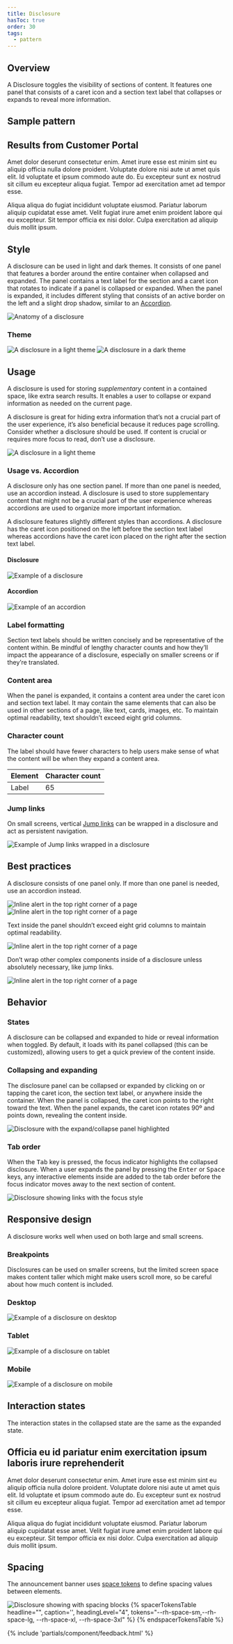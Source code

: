 ```yaml
---
title: Disclosure
hasToc: true
order: 30
tags:
  - pattern
---
```


<link rel="stylesheet" href="{{ '/assets/packages/@rhds/elements/elements/rh-table/rh-table-lightdom.css' | url }}">
<link rel="stylesheet" href="{{ '/styles/samp.css' | url }}">

## Overview

A Disclosure toggles the visibility of sections of content. It features one 
panel that consists of a caret icon and a section text label that collapses or 
expands to reveal more information.

## Sample pattern

<rh-accordion>
  <rh-accordion-header>
    <h2>Results from Customer Portal</h2>
  </rh-accordion-header>
  <rh-accordion-panel>
    <p>Amet dolor deserunt consectetur enim. Amet irure esse est minim sint eu 
      aliquip officia nulla dolore proident. Voluptate dolore nisi aute ut amet 
      quis elit. Id voluptate et ipsum commodo aute do. Eu excepteur sunt ex 
      nostrud sit cillum eu excepteur aliqua fugiat. Tempor ad exercitation amet 
      ad tempor esse.</p>
    <p>Aliqua aliqua do fugiat incididunt voluptate eiusmod. Pariatur laborum 
      aliquip cupidatat esse amet. Velit fugiat irure amet enim proident labore 
      qui eu excepteur. Sit tempor officia ex nisi dolor. Culpa exercitation ad 
      aliquip duis mollit ipsum.</p>
  </rh-accordion-panel>
</rh-accordion>


## Style

A disclosure can be used in light and dark themes. It consists of one
panel that features a border around the entire container when collapsed
and expanded. The panel contains a text label for the section and a
caret icon that rotates to indicate if a panel is collapsed or expanded.
When the panel is expanded, it includes different styling that consists
of an active border on the left and a slight drop shadow, similar to an
[Accordion](/elements/accordion).

<uxdot-example width-adjustment="884px" variant="full" alignment="left" no-border>
  <img src="{{ './disclosure-style-1.svg' | url }}" alt="Anatomy of a disclosure">
</uxdot-example>


### Theme

<uxdot-example width-adjustment="884px">
  <img src="{{ './disclosure-theme-1.svg' | url }}" alt="A disclosure in a light theme">
</uxdot-example>

<uxdot-example color-palette="darkest">
  <img src="{{ './disclosure-theme-2.svg' | url }}" alt="A disclosure in a dark theme">
</uxdot-example>


## Usage

A disclosure is used for storing *supplementary* content in a contained space, 
like extra search results. It enables a user to collapse or expand information 
as needed on the current page.

A disclosure is great for hiding extra information that’s not a crucial part 
of the user experience, it’s also beneficial because it reduces page 
scrolling. Consider whether a disclosure should be used. If content is crucial 
or requires more focus to read, don’t use a disclosure.

<uxdot-example width-adjustment="884px" variant="full" alignment="left" no-border>
  <img src="{{ './disclosure-usage-1.svg' | url }}" alt="A disclosure in a light theme">
</uxdot-example>

### Usage vs. Accordion

A disclosure only has one section panel. If more than one panel is needed, use 
an accordion instead. A disclosure is used to store supplementary content that 
might not be a crucial part of the user experience whereas accordions are used 
to organize more important information.

A disclosure features slightly different styles than accordions. A disclosure 
has the caret icon positioned on the left before the section text label 
whereas accordions have the caret icon placed on the right after the section 
text label.

<div class="grid sm-two-columns">
  <uxdot-example width-adjustment="340px">
    <h4>Disclosure</h4>
    <img src="{{ './disclosure-usage-2.svg' | url }}" alt="Example of a disclosure">
  </uxdot-example>

  <uxdot-example width-adjustment="340px">
    <h4>Accordion</h4>
    <img src="{{ './disclosure-usage-3.svg' | url }}" alt="Example of an accordion">
  </uxdot-example>
</div>


### Label formatting

Section text labels should be written concisely and be representative of the 
content within. Be mindful of lengthy character counts and how they’ll impact 
the appearance of a disclosure, especially on smaller screens or if they’re 
translated.


### Content area

When the panel is expanded, it contains a content area under the caret icon and 
section text label. It may contain the same elements that can also be used in 
other sections of a page, like text, cards, images, etc. To maintain optimal 
readability, text shouldn’t exceed eight grid columns.


### Character count
The label should have fewer characters to help users make sense of what the content will be when they expand a content area.

<rh-table>
  <table>
    <thead>
      <tr>
        <th scope="col" data-label="Element">Element</th>
        <th scope="col" data-label="Character count">Character count</th>
      </tr>
    </thead>
    <tbody>
      <tr>
        <td data-label="Label">Label</td>
        <td data-label="Character count">65</td>
      </tr>
    </tbody>
  </table>
</rh-table>


### Jump links

On small screens, vertical [Jump links](/elements/jump-links/) can be wrapped in 
a disclosure and act as persistent navigation.

<uxdot-example width-adjustment="884px" variant="full" alignment="left" no-border>
  <img src="{{ './disclosure-usage-4.svg' | url }}" alt="Example of Jump links wrapped in a disclosure">
</uxdot-example>


## Best practices

A disclosure consists of one panel only. If more than one panel is needed, use 
an accordion instead.

<uxdot-example width-adjustment="872px" danger>
  <img src="{{ './disclosure-bestpractice-1.svg' | url }}" alt="Inline alert in the top right corner of a page">
  <img src="{{ './disclosure-bestpractice-1.svg' | url }}" alt="Inline alert in the top right corner of a page">
</uxdot-example>


Text inside the panel shouldn’t exceed eight grid columns to maintain optimal 
readability.


<uxdot-example width-adjustment="872px" danger>
  <img src="{{ './disclosure-bestpractice-2.svg' | url }}" alt="Inline alert in the top right corner of a page">
</uxdot-example>

Don’t wrap other complex components inside of a disclosure unless absolutely 
necessary, like jump links.

<uxdot-example width-adjustment="872px" danger>
  <img src="{{ './disclosure-bestpractice-3.svg' | url }}" alt="Inline alert in the top right corner of a page">
</uxdot-example>


## Behavior

### States

A disclosure can be collapsed and expanded to hide or reveal information when 
toggled. By default, it loads with its panel collapsed (this can be customized), 
allowing users to get a quick preview of the content inside.

### Collapsing and expanding

The disclosure panel can be collapsed or expanded by clicking on or tapping the 
caret icon, the  section text label, or anywhere inside the container. When the 
panel is collapsed, the caret icon points to the right toward the text. When the 
panel expands, the caret icon rotates 90º and points down, revealing the content 
inside.

<uxdot-example width-adjustment="872px">
  <img src="{{ './disclosure-behavior-1.svg' | url }}" alt="Disclosure with the expand/collapse panel highlighted">
</uxdot-example>


### Tab order

When the <kbd>Tab</kbd> key is pressed, the focus indicator highlights the 
collapsed disclosure. When a user expands the panel by pressing the 
<kbd>Enter</kbd> or <kbd>Space</kbd> keys, any interactive elements inside are 
added to the tab order before the focus indicator moves away to the next section 
of content.

<uxdot-example width-adjustment="872px">
  <img src="{{ './disclosure-behavior-2.svg' | url }}" alt="Disclosure showing links with the focus style">
</uxdot-example>


## Responsive design

A disclosure works well when used on both large and small screens.

### Breakpoints

Disclosures can be used on smaller screens, but the limited screen space makes 
content taller which might make users scroll more, so be careful about how much 
content is included.

### Desktop

<uxdot-example width-adjustment="872px" variant="full" alignment="left" no-border>
  <img src="{{ './disclosure-responsive-1.svg' | url }}" alt="Example of a disclosure on desktop">
</uxdot-example>


### Tablet

<uxdot-example width-adjustment="768px" variant="full" alignment="left" no-border>
  <img src="{{ './disclosure-responsive-2.svg' | url }}" alt="Example of a disclosure on tablet">
</uxdot-example>


### Mobile

<uxdot-example width-adjustment="360px" variant="full" alignment="left" no-border>
  <img src="{{ './disclosure-responsive-3.svg' | url }}" alt="Example of a disclosure on mobile">
</uxdot-example>

## Interaction states

The interaction states in the collapsed state are the same as the expanded 
state.

<rh-accordion>
  <rh-accordion-header>
    <h2>Officia eu id pariatur enim exercitation ipsum laboris irure reprehenderit</h2>
  </rh-accordion-header>
  <rh-accordion-panel>
    <p>Amet dolor deserunt consectetur enim. Amet irure esse est minim sint eu aliquip officia nulla dolore proident. Voluptate dolore nisi aute ut amet quis elit. Id voluptate et ipsum commodo aute do. Eu excepteur sunt ex nostrud sit cillum eu excepteur aliqua fugiat. Tempor ad exercitation amet ad tempor esse.</p>
    <p>Aliqua aliqua do fugiat incididunt voluptate eiusmod. Pariatur laborum aliquip cupidatat esse amet. Velit fugiat irure amet enim proident labore qui eu excepteur. Sit tempor officia ex nisi dolor. Culpa exercitation ad aliquip duis mollit ipsum.</p>
  </rh-accordion-panel>
</rh-accordion>


## Spacing

The announcement banner uses [space tokens](/tokens/space/) to define spacing 
values between elements.

<uxdot-example width-adjustment="872px">
  <img src="{{ './disclosure-spacing-1.svg' | url }}" alt="Disclosure showing with spacing blocks">
</uxdot-example>

<rh-table>
{% spacerTokensTable 
  headline="",
  caption='',
  headingLevel="4",
  tokens="--rh-space-sm,--rh-space-lg, --rh-space-xl, --rh-space-3xl" %}
{% endspacerTokensTable %}
</rh-table>

{% include 'partials/component/feedback.html' %}
